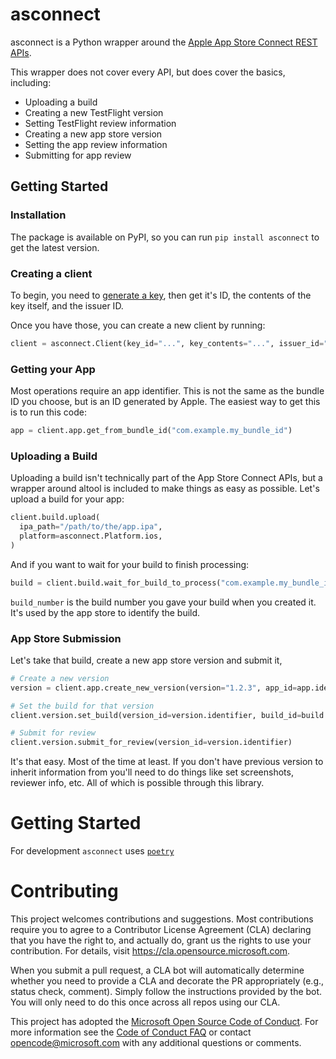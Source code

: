 # asconnect

asconnect is a Python wrapper around the [Apple App Store Connect REST APIs](https://developer.apple.com/documentation/appstoreconnectapi).

This wrapper does not cover every API, but does cover the basics, including:

* Uploading a build
* Creating a new TestFlight version
* Setting TestFlight review information
* Creating a new app store version
* Setting the app review information
* Submitting for app review

## Getting Started

### Installation

The package is available on PyPI, so you can run `pip install asconnect` to get the latest version.

### Creating a client

To begin, you need to [generate a key](https://developer.apple.com/documentation/appstoreconnectapi/creating_api_keys_for_app_store_connect_api), then get it's ID, the contents of the key itself, and the issuer ID.

Once you have those, you can create a new client by running:

```python
client = asconnect.Client(key_id="...", key_contents="...", issuer_id="...")
```

### Getting your App

Most operations require an app identifier. This is not the same as the bundle ID you choose, but is an ID generated by Apple. The easiest way to get this is to run this code:

```python
app = client.app.get_from_bundle_id("com.example.my_bundle_id")
```

### Uploading a Build

Uploading a build isn't technically part of the App Store Connect APIs, but a wrapper around altool is included to make things as easy as possible. Let's upload a build for your app:

```python
client.build.upload(
  ipa_path="/path/to/the/app.ipa",
  platform=asconnect.Platform.ios,
)
```

And if you want to wait for your build to finish processing:

```python
build = client.build.wait_for_build_to_process("com.example.my_bundle_id", build_number)
```

`build_number` is the build number you gave your build when you created it. It's used by the app store to identify the build.

### App Store Submission

Let's take that build, create a new app store version and submit it,

```python
# Create a new version
version = client.app.create_new_version(version="1.2.3", app_id=app.identifier)

# Set the build for that version
client.version.set_build(version_id=version.identifier, build_id=build.identifier)

# Submit for review
client.version.submit_for_review(version_id=version.identifier)
```

It's that easy. Most of the time at least. If you don't have previous version to inherit information from you'll need to do things like set screenshots, reviewer info, etc. All of which is possible through this library.

# Getting Started

For development `asconnect` uses [`poetry`](https://github.com/python-poetry/poetry)
# Contributing

This project welcomes contributions and suggestions.  Most contributions require you to agree to a
Contributor License Agreement (CLA) declaring that you have the right to, and actually do, grant us
the rights to use your contribution. For details, visit https://cla.opensource.microsoft.com.

When you submit a pull request, a CLA bot will automatically determine whether you need to provide
a CLA and decorate the PR appropriately (e.g., status check, comment). Simply follow the instructions
provided by the bot. You will only need to do this once across all repos using our CLA.

This project has adopted the [Microsoft Open Source Code of Conduct](https://opensource.microsoft.com/codeofconduct/).
For more information see the [Code of Conduct FAQ](https://opensource.microsoft.com/codeofconduct/faq/) or
contact [opencode@microsoft.com](mailto:opencode@microsoft.com) with any additional questions or comments.
